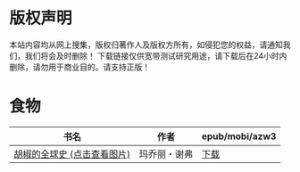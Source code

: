 # 版权声明

本站内容均从网上搜集，版权归著作人及版权方所有，如侵犯您的权益，请通知我们，我们将会及时删除！ 下载链接仅供宽带测试研究用途，请下载后在24小时内删除，请勿用于商业目的。请支持正版！

# 食物

| 书名 | 作者 | epub/mobi/azw3 |
| --- | --- | --- |
| [胡椒的全球史 (点击查看图片)](https://www.dushupai.com/attachment/2024/06/05/4211db59ee3186ef.jpg) | 玛乔丽・谢弗 | [下载](https://url89.ctfile.com/f/31084289-1357028983-15b29f?p=8866) |
